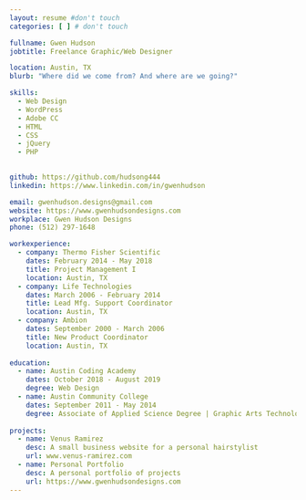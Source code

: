 ```yaml
---
layout: resume #don't touch
categories: [ ] # don't touch

fullname: Gwen Hudson
jobtitle: Freelance Graphic/Web Designer 

location: Austin, TX
blurb: "Where did we come from? And where are we going?"

skills:
  - Web Design
  - WordPress
  - Adobe CC
  - HTML
  - CSS
  - jQuery
  - PHP
  

github: https://github.com/hudsong444
linkedin: https://www.linkedin.com/in/gwenhudson

email: gwenhudson.designs@gmail.com
website: https://www.gwenhudsondesigns.com
workplace: Gwen Hudson Designs
phone: (512) 297-1648

workexperience:
  - company: Thermo Fisher Scientific
    dates: February 2014 - May 2018 
    title: Project Management I
    location: Austin, TX
  - company: Life Technologies
    dates: March 2006 - February 2014
    title: Lead Mfg. Support Coordinator
    location: Austin, TX
  - company: Ambion
    dates: September 2000 - March 2006
    title: New Product Coordinator
    location: Austin, TX
  
education:
  - name: Austin Coding Academy
    dates: October 2018 - August 2019
    degree: Web Design
  - name: Austin Community College
    dates: September 2011 - May 2014
    degree: Associate of Applied Science Degree | Graphic Arts Technology Specialization
    
projects:
  - name: Venus Ramirez 
    desc: A small business website for a personal hairstylist 
    url: www.venus-ramirez.com
  - name: Personal Portfolio
    desc: A personal portfolio of projects 
    url: https://www.gwenhudsondesigns.com
---
```

